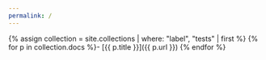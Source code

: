 ```yaml
---
permalink: /
---
```


{% assign collection = site.collections | where: "label", "tests" | first %}
{% for p in collection.docs %}- [{{ p.title }}]({{ p.url }})
{% endfor %}
